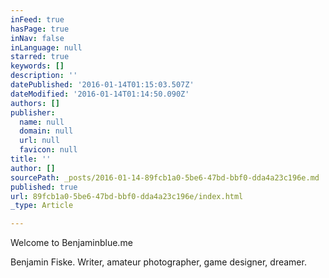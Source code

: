 ```yaml
---
inFeed: true
hasPage: true
inNav: false
inLanguage: null
starred: true
keywords: []
description: ''
datePublished: '2016-01-14T01:15:03.507Z'
dateModified: '2016-01-14T01:14:50.090Z'
authors: []
publisher:
  name: null
  domain: null
  url: null
  favicon: null
title: ''
author: []
sourcePath: _posts/2016-01-14-89fcb1a0-5be6-47bd-bbf0-dda4a23c196e.md
published: true
url: 89fcb1a0-5be6-47bd-bbf0-dda4a23c196e/index.html
_type: Article

---
```

Welcome to Benjaminblue.me

Benjamin Fiske. Writer, amateur photographer, game designer, dreamer.